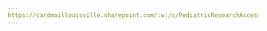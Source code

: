 ```yaml
---
https://cardmaillouisville.sharepoint.com/:w:/s/PediatricResearchAccesstoServices/EQXfR1ernFNJmKaDQWZPw-sBt6xo-KzKZXNuqyy-6XNSFQ?e=4rSCIt
---
```

